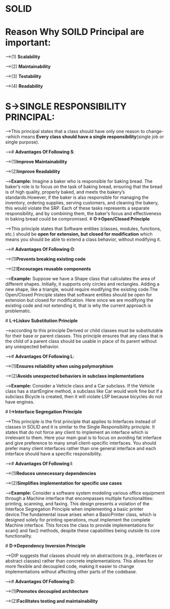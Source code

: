# **SOLID**

# Reason Why SOILD Principal are important:

-->(1) **Scalability**

-->(2) **Maintainability**

-->(3) **Testability**

-->(4) **Readability**

# S->SINGLE RESPONSIBILITY PRINCIPAL:

-->This principal states that a class should have only one reason to change--which means **Every class should have a single responsibility**(single job or single purpose).

--># **Advantages Of Following S**:

   -->(1)**Improve Maintainability**

   -->(2)**Improve Readability**

-->**Example:** Imagine a baker who is responsible for baking bread. The baker’s role is to focus on the task of baking bread, ensuring that the bread is of high quality, properly baked, and meets the bakery’s standards.However, if the baker is also responsible for managing the inventory, ordering supplies, serving customers, and cleaning the bakery, this would violate the SRP. Each of these tasks represents a separate responsibility, and by combining them, the baker’s focus and effectiveness in baking bread could be compromised.
‍# **O->Open/Closed Principle**

-->This principle states that Software entities (classes, modules, functions, etc.) should be **open for extension, but closed for modification** which means you should be able to extend a class behavior, without modifying it.

--># **Advantages Of Following O**:

   -->(1)**Prevents breaking existing code**

   -->(2)**Encourages reusable components**

-->**Example:** Suppose we have a Shape class that calculates the area of different shapes. Initially, it supports only circles and rectangles. Adding a new shape, like a triangle, would require modifying the existing code.The Open/Closed Principle states that software entities should be open for extension but closed for modification. Here since we are modifying the existing code and not extending it, that is why the current approach is problematic.

‍# **L->Liskov Substitution Principle**

-->according to this principle Derived or child classes must be substitutable for their base or parent classes. This principle ensures that any class that is the child of a parent class should be usable in place of its parent without any unexpected behavior.

--># **Advantages Of Following L**:

   -->(1)**Ensures reliability when using polymorphism**

   -->(2)**Avoids unexpected behaviors in subclass implementations**

-->**Example:** Consider a Vehicle class and a Car subclass. If the Vehicle class has a startEngine method, a subclass like Car would work fine but if a subclass Bicycle is created, then it will violate LSP because bicycles do not have engines.

‍# **I->Interface Segregation Principle**

-->This principle is the first principle that applies to Interfaces instead of classes in SOLID and it is similar to the Single Responsibility principle. It states that do not force any client to implement an interface which is irrelevant to them. Here your main goal is to focus on avoiding fat interface and give preference to many small client-specific interfaces. You should prefer many client interfaces rather than one general interface and each interface should have a specific responsibility.

--># **Advantages Of Following I**:

   -->(1)**Reduces unnecessary dependencies**

   -->(2)**Simplifies implementation for specific use cases**

-->**Example:** Consider a software system modeling various office equipment through a Machine interface that encompasses multiple functionalities: printing, scanning, and faxing. This design presents a violation of the Interface Segregation Principle when implementing a basic printer device.The fundamental issue arises when a BasicPrinter class, which is designed solely for printing operations, must implement the complete Machine interface. This forces the class to provide implementations for scan() and fax() methods, despite these capabilities being outside its core functionality.

‍# **D->Dependency Inversion Principle**

-->DIP suggests that classes should rely on abstractions (e.g., interfaces or abstract classes) rather than concrete implementations. This allows for more flexible and decoupled code, making it easier to change implementations without affecting other parts of the codebase.

--># **Advantages Of Following D**:

   -->(1)**Promotes decoupled architecture**

   -->(2)**Facilitates testing and maintainability**

